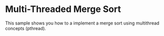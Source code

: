 # Multi-Threaded Merge Sort

This sample shows you how to a implement a merge sort using multithread concepts (pthread).
